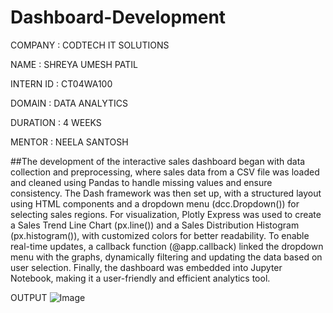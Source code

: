# Dashboard-Development

COMPANY : CODTECH IT SOLUTIONS

NAME : SHREYA UMESH PATIL

INTERN ID : CT04WA100

DOMAIN : DATA ANALYTICS

DURATION : 4 WEEKS

MENTOR : NEELA SANTOSH

##The development of the interactive sales dashboard began with data collection and preprocessing, where sales data from a CSV file was loaded and cleaned using Pandas to handle missing values and ensure consistency. The Dash framework was then set up, with a structured layout using HTML components and a dropdown menu (dcc.Dropdown()) for selecting sales regions.
For visualization, Plotly Express was used to create a Sales Trend Line Chart (px.line()) and a Sales Distribution Histogram (px.histogram()), with customized colors for better readability. To enable real-time updates, a callback function (@app.callback) linked the dropdown menu with the graphs, dynamically filtering and updating the data based on user selection. Finally, the dashboard was embedded into Jupyter Notebook, making it a user-friendly and efficient analytics tool.

OUTPUT
![Image](https://github.com/user-attachments/assets/352582b6-0325-47d9-b005-3ca0f55a5a6c)
